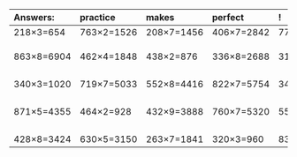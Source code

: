 | Answers: | practice | makes | perfect | ! |
| :--- | :--- | :--- | :--- | :--- |
| 218×3=654 | 763×2=1526 | 208×7=1456 | 406×7=2842 | 777×9=6993 | 
|   |   |   |   |   | 
|   |   |   |   |   | 
|   |   |   |   |   | 
| 863×8=6904 | 462×4=1848 | 438×2=876 | 336×8=2688 | 311×9=2799 | 
|   |   |   |   |   | 
|   |   |   |   |   | 
|   |   |   |   |   | 
|   |   |   |   |   | 
| 340×3=1020 | 719×7=5033 | 552×8=4416 | 822×7=5754 | 342×4=1368 | 
|   |   |   |   |   | 
|   |   |   |   |   | 
|   |   |   |   |   | 
|   |   |   |   |   | 
| 871×5=4355 | 464×2=928 | 432×9=3888 | 760×7=5320 | 550×9=4950 | 
|   |   |   |   |   | 
|   |   |   |   |   | 
|   |   |   |   |   | 
|   |   |   |   |   | 
| 428×8=3424 | 630×5=3150 | 263×7=1841 | 320×3=960 | 831×5=4155 | 
